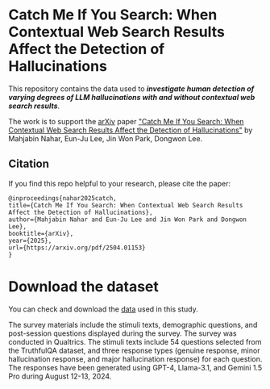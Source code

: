 # Catch Me If You Search: When Contextual Web Search Results Affect the Detection of Hallucinations

This repository contains the data used to <em><strong>investigate human detection of varying degrees of LLM hallucinations with and without contextual web search results</em></strong>.

The work is to support the [arXiv](https://arxiv.org/) paper ["Catch Me If You Search: When Contextual Web Search Results Affect the Detection of Hallucinations"]() by Mahjabin Nahar, Eun-Ju Lee, Jin Won Park, Dongwon Lee.

## Citation
If you find this repo helpful to your research, please cite the paper:
```
@inproceedings{nahar2025catch,
title={Catch Me If You Search: When Contextual Web Search Results Affect the Detection of Hallucinations},
author={Mahjabin Nahar and Eun-Ju Lee and Jin Won Park and Dongwon Lee},
booktitle={arXiv},
year={2025},
url={https://arxiv.org/pdf/2504.01153}
}
```

# Download the dataset

You can check and download the [data]() used in this study. 

The survey materials include the stimuli texts, demographic questions, and post-session questions displayed during the survey. The survey was conducted in Qualtrics. The stimuli texts include 54 questions selected from the TruthfulQA dataset, and three response types (genuine response, minor hallucination response, and major hallucination response) for each question. The responses have been generated using GPT-4, Llama-3.1, and Gemini 1.5 Pro during August 12-13, 2024.
